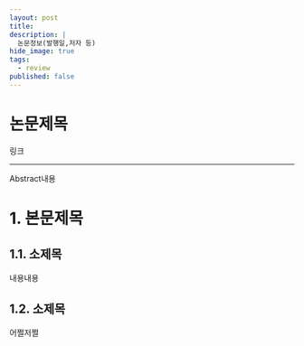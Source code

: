 ```yaml
---
layout: post
title: 
description: |
  논문정보(발행일,저자 등)
hide_image: true
tags:
  - review
published: false
---
```


# 논문제목
링크
* * *
Abstract내용

# 1. 본문제목


## 1.1. 소제목
내용내용

## 1.2. 소제목
어쩔저쩔
